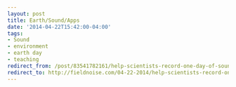 ```yaml
---
layout: post 
title: Earth/Sound/Apps 
date: '2014-04-22T15:42:00-04:00' 
tags: 
- Sound 
- environment 
- earth day 
- teaching 
redirect_from: /post/83541782161/help-scientists-record-one-day-of-sound-on-earth/
redirect_to: http://fieldnoise.com/04-22-2014/help-scientists-record-one-day-of-sound-on-earth.html
--- 
```



